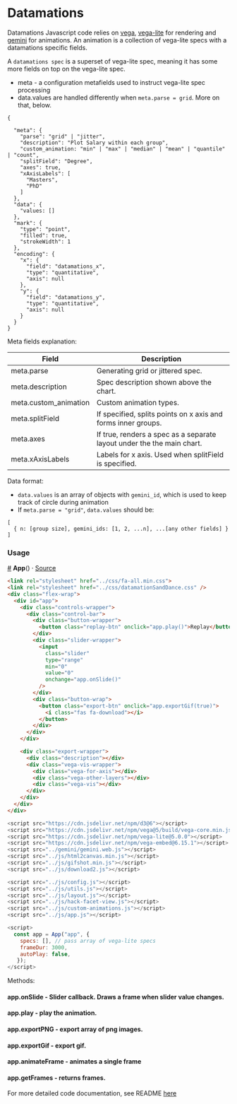 # Datamations

Datamations Javascript code relies on [vega](https://vega.github.io/vega/), [vega-lite](https://vega.github.io/vega-lite/) for rendering and [gemini](https://github.com/uwdata/gemini) for animations. An animation is a collection of vega-lite specs with a datamations specific fields.

A `datamations spec` is a superset of vega-lite spec, meaning it has some more fields on top on the vega-lite spec. 

* meta - a configuration metafields used to instruct vega-lite spec processing
* data.values are handled differently when `meta.parse = grid`. More on that, below. 

```
{
  
  "meta": {
    "parse": "grid" | "jitter",
    "description": "Plot Salary within each group",
    "custom_animation: "min" | "max" | "median" | "mean" | "quantile" | "count",
    "splitField": "Degree",
    "axes": true,
    "xAxisLabels": [
      "Masters",
      "PhD"
    ]
  },
  "data": {
    "values: []
  },
  "mark": {
    "type": "point",
    "filled": true,
    "strokeWidth": 1
  },
  "encoding": {
    "x": {
      "field": "datamations_x",
      "type": "quantitative",
      "axis": null
    },
    "y": {
      "field": "datamations_y",
      "type": "quantitative",
      "axis": null
    }
  }
}
```

Meta fields explanation:


| Field                 | Description                                                            |
|-----------------------|------------------------------------------------------------------------|
| meta.parse            | Generating grid or jittered spec.                                      |
| meta.description      | Spec description shown above the chart.                                |
| meta.custom_animation | Custom animation types.                                                |
| meta.splitField       | If specified, splits points on x axis and forms inner groups.          |
| meta.axes             | If true, renders a spec as a separate layout under the the main chart. |
| meta.xAxisLabels      | Labels for x axis. Used when splitField is specified.                  |

Data format:

* `data.values` is an array of objects with `gemini_id`, which is used to keep track of circle during animation
* If `meta.parse = "grid"`, `data.values` should be: 

```
[
  { n: [group size], gemini_ids: [1, 2, ...n], ...[any other fields] }
]
```


### Usage

<a name="app" href="#app">#</a> <b>App</b>() · [Source](https://github.com/microsoft/datamations/blob/main/inst/htmlwidgets/js/app.js)

```html
<link rel="stylesheet" href="../css/fa-all.min.css">
<link rel="stylesheet" href="../css/datamationSandDance.css" />
<div class="flex-wrap">
  <div id="app">
    <div class="controls-wrapper">
      <div class="control-bar">
        <div class="button-wrapper">
          <button class="replay-btn" onclick="app.play()">Replay</button>
        </div>
        <div class="slider-wrapper">
          <input
            class="slider"
            type="range"
            min="0"
            value="0"
            onchange="app.onSlide()"
          />
        </div>
        <div class="button-wrap">
          <button class="export-btn" onclick="app.exportGif(true)">
            <i class="fas fa-download"></i>
          </button>
        </div>
      </div>
    </div>

    <div class="export-wrapper">
      <div class="description"></div>
      <div class="vega-vis-wrapper">
        <div class="vega-for-axis"></div>
        <div class="vega-other-layers"></div>
        <div class="vega-vis"></div>
      </div>
    </div>
  </div>
</div>
```

```javascript
<script src="https://cdn.jsdelivr.net/npm/d3@6"></script>
<script src="https://cdn.jsdelivr.net/npm/vega@5/build/vega-core.min.js"></script>
<script src="https://cdn.jsdelivr.net/npm/vega-lite@5.0.0"></script>
<script src="https://cdn.jsdelivr.net/npm/vega-embed@6.15.1"></script>
<script src="../gemini/gemini.web.js"></script>
<script src="../js/html2canvas.min.js"></script>
<script src="../js/gifshot.min.js"></script>
<script src="../js/download2.js"></script>

<script src="../js/config.js"></script>
<script src="../js/utils.js"></script>
<script src="../js/layout.js"></script>
<script src="../js/hack-facet-view.js"></script>
<script src="../js/custom-animations.js"></script>
<script src="../js/app.js"></script>

<script>
  const app = App("app", { 
    specs: [], // pass array of vega-lite specs
    frameDur: 3000, 
    autoPlay: false,  
   });
</script>
```

Methods:

#### app.onSlide - Slider callback. Draws a frame when slider value changes.
#### app.play - play the animation.
#### app.exportPNG - export array of png images.
#### app.exportGif - export gif.
#### app.animateFrame - animates a single frame
#### app.getFrames - returns frames.

For more detailed code documentation, see README [here](./htmlwidgets/js/)







